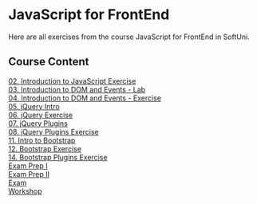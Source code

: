 # JavaScript for FrontEnd
Here are all exercises from the course JavaScript for FrontEnd in SoftUni.

## Course Content
[02. Introduction to JavaScript Exercise](https://github.com/Svetloslav15/JavaScript-for-Front-End/tree/master/02.%20Introduction%20to%20JavaScript%20Exercise)</br>
[03. Introduction to DOM and Events - Lab](https://github.com/Svetloslav15/JavaScript-for-Front-End/tree/master/03.%20Introduction%20to%20DOM%20and%20Events%20-%20Lab)</br>
[04. Introduction to DOM and Events - Exercise](https://github.com/Svetloslav15/JavaScript-for-Front-End/tree/master/04.%20Introduction%20to%20DOM%20and%20Events%20-%20Exercise)</br>
[05. jQuery Intro](https://github.com/Svetloslav15/JavaScript-for-Front-End/tree/master/05.%20jQuery%20Intro)</br>
[06. jQuery Exercise](https://github.com/Svetloslav15/JavaScript-for-Front-End/tree/master/06.%20jQuery%20Exercise)</br>
[07. jQuery Plugins](https://github.com/Svetloslav15/JavaScript-for-Front-End/tree/master/07.%20jQuery%20Plugins)</br>
[08. jQuery Plugins Exercise](https://github.com/Svetloslav15/JavaScript-for-Front-End/tree/master/08.%20jQuery%20Plugins%20Exercise)</br>
[11. Intro to Bootstrap](https://github.com/Svetloslav15/JavaScript-for-Front-End/tree/master/11.%20Intro%20to%20Bootstrap)</br>
[12. Bootstrap Exercise](https://github.com/Svetloslav15/JavaScript-for-Front-End/tree/master/12.%20Bootstrap%20Exercise)</br>
[14. Bootstrap Plugins Exercise](https://github.com/Svetloslav15/JavaScript-for-Front-End/tree/master/14.%20Bootstrap%20Plugins%20Exercise)</br>
[Exam Prep I](https://github.com/Svetloslav15/JavaScript-for-Front-End/tree/master/Exam%20Prep%20I)</br>
[Exam Prep II](https://github.com/Svetloslav15/JavaScript-for-Front-End/tree/master/Exam%20Prep%20II)</br>
[Exam](https://github.com/Svetloslav15/JavaScript-for-Front-End/tree/master/Exam)</br>
[Workshop](https://github.com/Svetloslav15/JavaScript-for-Front-End/tree/master/Workshop)</br>
